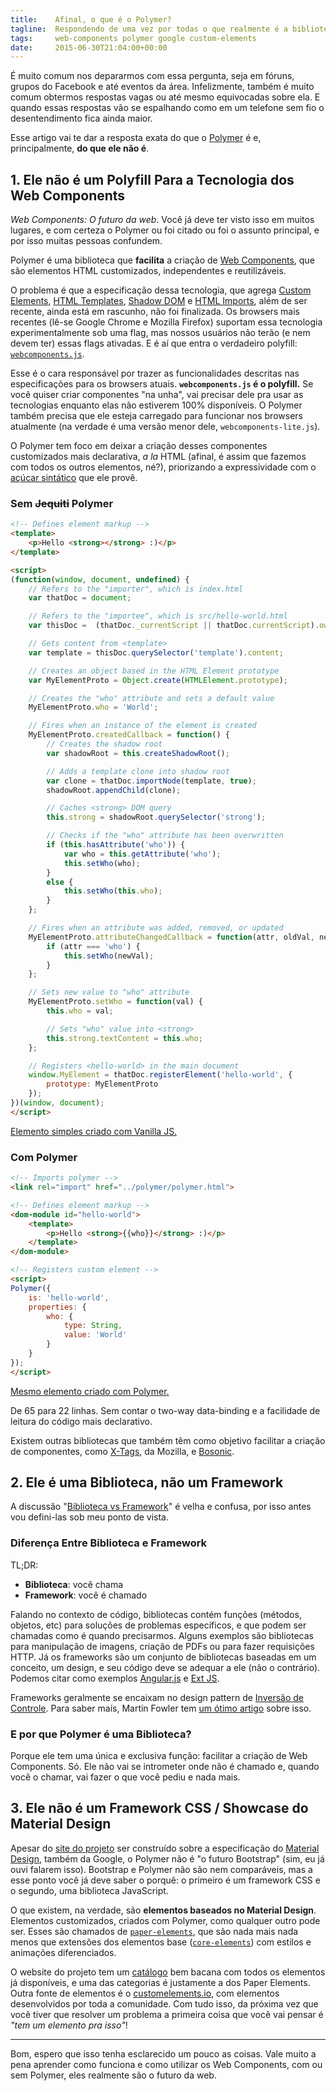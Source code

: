 ```yaml
---
title:    Afinal, o que é o Polymer?
tagline:  Respondendo de uma vez por todas o que realmente é a biblioteca da Google (e principalmente: o que ela não é)
tags:     web-components polymer google custom-elements
date:     2015-06-30T21:04:00+00:00
---
```


É muito comum nos depararmos com essa pergunta, seja em fóruns, grupos do Facebook e até eventos da área. Infelizmente, também é muito comum obtermos respostas vagas ou até mesmo equivocadas sobre ela. E quando essas respostas vão se espalhando como em um telefone sem fio o desentendimento fica ainda maior.

Esse artigo vai te dar a resposta exata do que o [Polymer](https://www.polymer-project.org/) é e, principalmente, **do que ele não é**.

## 1. Ele não é um Polyfill Para a Tecnologia dos Web Components
*Web Components: O futuro da web*. Você já deve ter visto isso em muitos lugares, e com certeza o Polymer ou foi citado ou foi o assunto principal, e por isso muitas pessoas confundem.

Polymer é uma biblioteca que **facilita** a criação de [Web Components](http://tableless.com.br/web-components-introducao/), que são elementos HTML customizados, independentes e reutilizáveis.

O problema é que a especificação dessa tecnologia, que agrega [Custom Elements](http://w3c.github.io/webcomponents/spec/custom/), [HTML Templates](https://developer.mozilla.org/en-US/docs/Web/HTML/Element/template), [Shadow DOM](http://w3c.github.io/webcomponents/spec/shadow/) e [HTML Imports](http://w3c.github.io/webcomponents/spec/imports/), além de ser recente, ainda está em rascunho, não foi finalizada. Os browsers mais recentes (lê-se Google Chrome e Mozilla Firefox) suportam essa tecnologia experimentalmente sob uma flag, mas nossos usuários não terão (e nem devem ter) essas flags ativadas. E é aí que entra o verdadeiro polyfill: [`webcomponents.js`](https://github.com/WebComponents/webcomponentsjs).

Esse é o cara responsável por trazer as funcionalidades descritas nas especificações para os browsers atuais. **`webcomponents.js` é o polyfill.** Se você quiser criar componentes "na unha", vai precisar dele pra usar as tecnologias enquanto elas não estiverem 100% disponíveis. O Polymer também precisa que ele esteja carregado para funcionar nos browsers atualmente (na verdade é uma versão menor dele, `webcomponents-lite.js`).

O Polymer tem foco em deixar a criação desses componentes customizados mais declarativa, *a la* HTML (afinal, é assim que fazemos com todos os outros elementos, né?), priorizando a expressividade com o [açúcar sintático](https://pt.wikipedia.org/wiki/A%C3%A7%C3%BAcar_sint%C3%A1tico) que ele provê.

### Sem <del>Jequiti</del> Polymer
``` html
<!-- Defines element markup -->
<template>
    <p>Hello <strong></strong> :)</p>
</template>

<script>
(function(window, document, undefined) {
    // Refers to the "importer", which is index.html
    var thatDoc = document;

    // Refers to the "importee", which is src/hello-world.html
    var thisDoc =  (thatDoc._currentScript || thatDoc.currentScript).ownerDocument;

    // Gets content from <template>
    var template = thisDoc.querySelector('template').content;

    // Creates an object based in the HTML Element prototype
    var MyElementProto = Object.create(HTMLElement.prototype);

    // Creates the "who" attribute and sets a default value
    MyElementProto.who = 'World';

    // Fires when an instance of the element is created
    MyElementProto.createdCallback = function() {
        // Creates the shadow root
        var shadowRoot = this.createShadowRoot();

        // Adds a template clone into shadow root
        var clone = thatDoc.importNode(template, true);
        shadowRoot.appendChild(clone);

        // Caches <strong> DOM query
        this.strong = shadowRoot.querySelector('strong');

        // Checks if the "who" attribute has been overwritten
        if (this.hasAttribute('who')) {
            var who = this.getAttribute('who');
            this.setWho(who);
        }
        else {
            this.setWho(this.who);
        }
    };

    // Fires when an attribute was added, removed, or updated
    MyElementProto.attributeChangedCallback = function(attr, oldVal, newVal) {
        if (attr === 'who') {
            this.setWho(newVal);
        }
    };

    // Sets new value to "who" attribute
    MyElementProto.setWho = function(val) {
        this.who = val;

        // Sets "who" value into <strong>
        this.strong.textContent = this.who;
    };

    // Registers <hello-world> in the main document
    window.MyElement = thatDoc.registerElement('hello-world', {
        prototype: MyElementProto
    });
})(window, document);
</script>
```
[Elemento simples criado com Vanilla JS.](https://github.com/webcomponents/hello-world-element/blob/master/hello-world.html)

### Com Polymer
``` html
<!-- Imports polymer -->
<link rel="import" href="../polymer/polymer.html">

<!-- Defines element markup -->
<dom-module id="hello-world">
    <template>
        <p>Hello <strong>{{who}}</strong> :)</p>
    </template>
</dom-module>

<!-- Registers custom element -->
<script>
Polymer({
    is: 'hello-world',
    properties: {
        who: {
            type: String,
            value: 'World'
        }
    }
});
</script>
```
[Mesmo elemento criado com Polymer.](https://github.com/webcomponents/hello-world-polymer/blob/master/hello-world.html)

De 65 para 22 linhas. Sem contar o two-way data-binding e a facilidade de leitura do código mais declarativo.

Existem outras bibliotecas que também têm como objetivo facilitar a criação de componentes, como [X-Tags](http://x-tags.org/), da Mozilla, e [Bosonic](http://bosonic.github.io/).

## 2. Ele é uma Biblioteca, não um Framework
A discussão "[Biblioteca vs Framework](http://stackoverflow.com/q/148747/1574059)"  é velha e confusa, por isso antes vou defini-las sob meu ponto de vista.

### Diferença Entre Biblioteca e Framework
TL;DR:  
- **Biblioteca**: você chama
- **Framework**: você é chamado

Falando no contexto de código, bibliotecas contém funções (métodos, objetos, etc) para soluções de problemas específicos, e que podem ser chamadas como é quando precisarmos. Alguns exemplos são bibliotecas para manipulação de imagens, criação de PDFs ou para fazer requisições HTTP. Já os frameworks são um conjunto de bibliotecas baseadas em um conceito, um design, e seu código deve se adequar a ele (não o contrário). Podemos citar como exemplos [Angular.js](https://angularjs.org/) e [Ext JS](http://www.sencha.com/products/extjs/).

Frameworks geralmente se encaixam no design pattern de [Inversão de Controle](https://pt.wikipedia.org/wiki/Invers%C3%A3o_de_controle).
Para saber mais, Martin Fowler tem [um ótimo artigo](http://martinfowler.com/bliki/InversionOfControl.html) sobre isso.

### E por que Polymer é uma Biblioteca?
Porque ele tem uma única e exclusiva função: facilitar a criação de Web Components. Só. Ele não vai se intrometer onde não é chamado e, quando você o chamar, vai fazer o que você pediu e nada mais.

## 3. Ele não é um Framework CSS / Showcase do Material Design
Apesar do [site do projeto](https://www.polymer-project.org/) ser construído sobre a especificação do [Material Design](https://www.google.com/design/spec/material-design), também da Google, o Polymer não é "o futuro Bootstrap" (sim, eu já ouvi falarem isso). Bootstrap e Polymer não são nem comparáveis, mas a esse ponto você já deve saber o porquê: o primeiro é um framework CSS e o segundo, uma biblioteca JavaScript.

O que existem, na verdade, são **elementos baseados no Material Design**. Elementos customizados, criados com Polymer, como qualquer outro pode ser. Esses são chamados de [`paper-elements`](https://www.polymer-project.org/0.5/components/paper-elements/demo.html), que são nada mais nada menos que extensões dos elementos base ([`core-elements`](https://www.polymer-project.org/0.5/components/core-elements/demo.html)) com estilos e animações diferenciados.

O website do projeto tem um [catálogo](https://elements.polymer-project.org/) bem bacana com todos os elementos já disponíveis, e uma das categorias é justamente a dos Paper Elements. Outra fonte de elementos é o [customelements.io](https://customelements.io/), com elementos desenvolvidos por toda a comunidade. Com tudo isso, da próxima vez que você tiver que resolver um problema a primeira coisa que você vai pensar é *"tem um elemento pra isso"*!

---

Bom, espero que isso tenha esclarecido um pouco as coisas. Vale muito a pena aprender como funciona e como utilizar os Web Components, com ou sem Polymer, eles realmente são o futuro da web.

